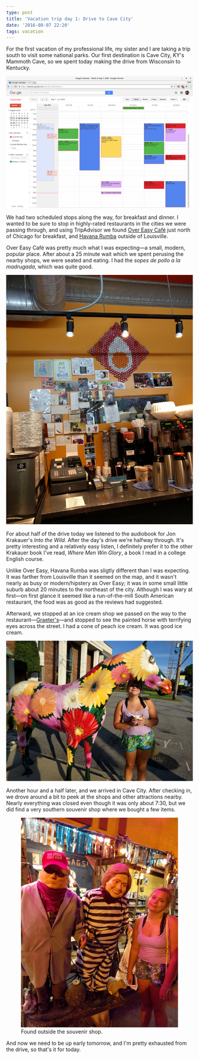 ```yaml
---
type: post
title: 'Vacation trip day 1: Drive to Cave City'
date: '2016-08-07 22:20'
tags: vacation
---
```

For the first vacation of my professional life, my sister and I are taking a trip south to visit some national parks. Our first destination is Cave City, KY's Mammoth Cave, so we spent today making the drive from Wisconsin to Kentucky.

![Calendar view of trip itinerary](/images/2016/08/trip-schedule.png)

We had two scheduled stops along the way, for breakfast and dinner. I wanted to be sure to stop in highly-rated restaurants in the cities we were passing through, and using TripAdvisor we found [Over Easy Café][over-easy] just north of Chicago for breakfast, and [Havana Rumba][havana-rumba] outside of Louisville.

Over Easy Café was pretty much what I was expecting—a small, modern, popular place. After about a 25 minute wait which we spent perusing the nearby shops, we were seated and eating. I had the *sopes de pollo a la madrugada*, which was quite good.

![Over Easy Café](/images/2016/08/over-easy-cafe.jpg)

For about half of the drive today we listened to the audiobook for Jon Krakauer's *Into the Wild*. After the day's drive we're halfway through. It's pretty interesting and a relatively easy listen, I definitely prefer it to the other Krakauer book I've read, *Where Men Win Glory*, a book I read in a college English course.

Unlike Over Easy, Havana Rumba was sligtly different than I was expecting. It was farther from Louisville than it seemed on the map, and it wasn't nearly as busy or modern/hipstery as Over Easy; it was in some small little suburb about 20 minutes to the northeast of the city. Although I was wary at first—on first glance it seemed like a run-of-the-mill South American restaurant, the food was as good as the reviews had suggested.

Afterward, we stopped at an ice cream shop we passed on the way to the restaurant—[Graeter's][graeters]—and stopped to see the painted horse with terrifying eyes across the street. I had a cone of peach ice cream. It was good ice cream.

![Flower horse with terrifying eyes](/images/2016/08/horse.jpg)

Another hour and a half later, and we arrived in Cave City. After checking in, we drove around a bit to peek at the shops and other attractions nearby. Nearly everything was closed even though it was only about 7:30, but we did find a very southern souvenir shop where we bought a few items.

<figure>
	<img src="/images/2016/08/hillary-and-trump.jpg" alt="Mannequin Donald Trump in a suit and Hillary Clinton in prison clothing, outside the souvenir shop" />
	<figcaption>Found outside the souvenir shop.</figcaption>
</figure>

And now we need to be up early tomorrow, and I'm pretty exhausted from the drive, so that's it for today.

[over-easy]: http://www.overeasycafechicago.com/
[havana-rumba]: http://www.yelp.com/biz/havana-rumba-louisville
[graeters]: http://www.graeters.com/retail-stores/louisville/stmatthews
